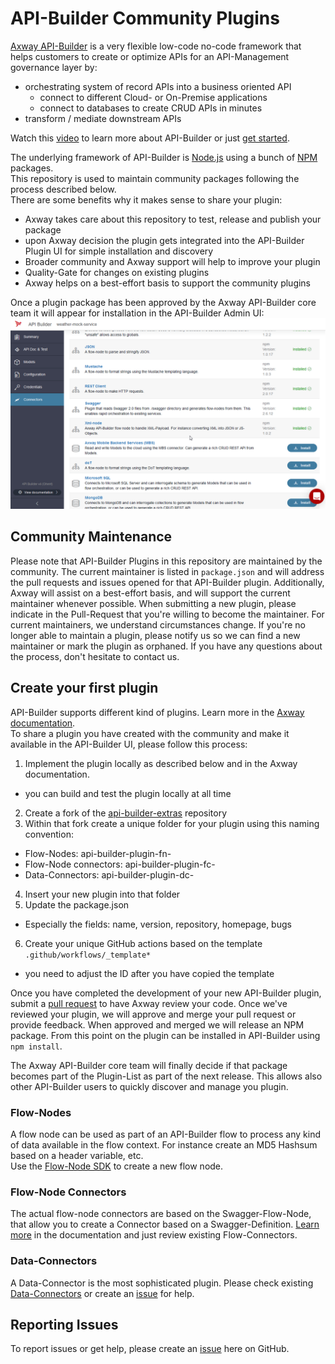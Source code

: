 # API-Builder Community Plugins

[Axway API-Builder][3] is a very flexible low-code no-code framework that  helps
customers to create or optimize APIs for an API-Management governance layer by:
- orchestrating system of record APIs into a business oriented API
  - connect to different Cloud- or On-Premise applications
  - connect to databases to create CRUD APIs in minutes
- transform / mediate downstream APIs

Watch this [video][5] to learn more about API-Builder or just [get started][6].

The underlying framework of API-Builder is [Node.js][7] using a bunch of
[NPM][8] packages.  
This repository is used to maintain community packages following the process
described below.  
There are some benefits why it makes sense to share your plugin:  
- Axway takes care about this repository to test, release and publish your package
- upon Axway decision the plugin gets integrated into the API-Builder Plugin UI for simple installation and discovery
- Broader community and Axway support will help to improve your plugin
- Quality-Gate for changes on existing plugins  
- Axway helps on a best-effort basis to support the community plugins

Once a plugin package has been approved by the Axway API-Builder core team it will appear for installation in the API-Builder Admin UI:  
![API-Builder Plugin-Screen][plugins-screen]

## Community Maintenance

Please note that API-Builder Plugins in this repository are maintained by the community. The current maintainer is listed in `package.json` and will address the pull requests and issues opened for that API-Builder plugin. Additionally, Axway will assist on a best-effort basis, and will support the current maintainer whenever possible. When submitting a new plugin, please indicate in the Pull-Request that you're willing to become the maintainer. For current maintainers, we understand circumstances change. If you're no longer able to maintain a plugin, please notify us so we can find a new maintainer or mark the plugin as orphaned. If you have any questions about the process, don't hesitate to contact us.

## Create your first plugin
API-Builder supports different kind of plugins. Learn more in the [Axway documentation][9].  
To share a plugin you have created with the community and make it available in the
API-Builder UI, please follow this process:
1. Implement the plugin locally as described below and in the Axway documentation.
  - you can build and test the plugin locally at all time
2. Create a fork of the [api-builder-extras][0] repository
3. Within that fork create a unique folder for your plugin using this naming convention:
  - Flow-Nodes: api-builder-plugin-fn-<name>
  - Flow-Node connectors: api-builder-plugin-fc-<name>
  - Data-Connectors: api-builder-plugin-dc-<name>
4. Insert your new plugin into that folder
5. Update the package.json
  - Especially the fields: name, version, repository, homepage, bugs
6. Create your unique GitHub actions based on the template `.github/workflows/_template*`
  - you need to adjust the ID after you have copied the template 

Once you have completed the development of your new API-Builder plugin, submit
a [pull request][1] to have Axway review your code. Once we've reviewed your
plugin, we will approve and merge your pull request or provide feedback.
When approved and merged we will release an NPM package. From this point on the
plugin can be installed in API-Builder using `npm install`.  

The Axway API-Builder core team will finally decide if that package becomes part of the
Plugin-List as part of the next release. This allows also other API-Builder users to
quickly discover and manage you plugin.  


### Flow-Nodes
A flow node can be used as part of an API-Builder flow to process any kind of
data available in the flow context. For instance create an MD5 Hashsum based on a
header variable, etc.  
Use the [Flow-Node SDK][10] to create a new flow node.

### Flow-Node Connectors
The actual flow-node connectors are based on the Swagger-Flow-Node, that allow you
to create a Connector based on a Swagger-Definition.
[Learn more][11] in the documentation and just review existing Flow-Connectors.

### Data-Connectors
A Data-Connector is the most sophisticated plugin. Please check existing
[Data-Connectors][12] or create an [issue][2] for help.

## Reporting Issues

To report issues or get help, please create an [issue][2] here on GitHub.

[0]: https://github.com/Axway-API-Builder-Ext/api-builder-extras
[1]: https://github.com/Axway-API-Builder-Ext/api-builder-extras/compare
[2]: https://github.com/Axway-API-Builder-Ext/api-builder-extras/issues
[3]: https://www.axway.com/en/products/api-management/build-apis
[4]: https://www.axway.com
[5]: https://www.youtube.com/watch?v=4_0VG3Yx_Ig
[6]: https://docs.axway.com/bundle/API_Builder_4x_allOS_en/page/api_builder_getting_started_guide.html
[7]: https://nodejs.org/en/
[8]: https://www.npmjs.com/
[9]: https://docs.axway.com/bundle/API_Builder_4x_allOS_en/page/api_builder_plugins.html
[10]: https://docs.axway.com/bundle/API_Builder_4x_allOS_en/page/axway_flow_sdk.html
[11]: https://docs.axway.com/bundle/API_Builder_4x_allOS_en/page/swagger_flow-node.html
[12]: https://docs.axway.com/bundle/API_Builder_4x_allOS_en/page/api_builder_connectors.html

[plugins-screen]: misc/api-builder-admin-plugins.png
